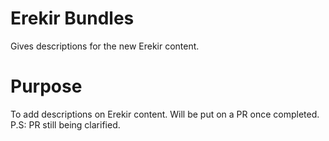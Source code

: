 # Erekir Bundles
Gives descriptions for the new Erekir content.

# Purpose
To add descriptions on Erekir content. Will be put on a PR once completed.
P.S: PR still being clarified.
